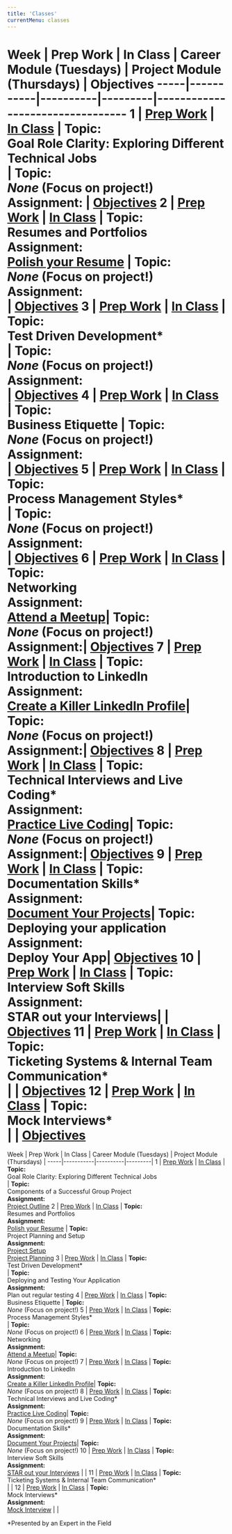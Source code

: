 ```yaml
---
title: 'Classes'
currentMenu: classes
---
```


Week | Prep Work | In Class | Career Module (Tuesdays) | Project Module (Thursdays) | Objectives
-----|-----------|----------|---------|---------------------------------
1 | [Prep Work](../class-prep/1/) | [In Class](../classes/1/) | **Topic:** <br>Goal Role Clarity: Exploring Different Technical Jobs<br>| **Topic:** <br>*None* (Focus on project!)<br>**Assignment:** | [Objectives](../objectives/#class-1)
2 | [Prep Work](../class-prep/2/) | [In Class](../classes/2/) | **Topic:** <br>Resumes and Portfolios <br>**Assignment:** <br> [Polish your Resume](../assignments/resumes) | **Topic:** <br>*None* (Focus on project!)<br>**Assignment:** <br>|   [Objectives](../objectives/#class-2)
3 | [Prep Work](../class-prep/3/) | [In Class](../classes/3/) | **Topic:** <br>Test Driven Development\* <br>| **Topic:** <br>*None* (Focus on project!)<br>**Assignment:** <br>|  [Objectives](../objectives/#class-3)
4 | [Prep Work](../class-prep/4/) | [In Class](../classes/4/) | **Topic:** <br>Business Etiquette  | **Topic:** <br>*None* (Focus on project!)<br>**Assignment:** <br>|  [Objectives](../objectives/#class-4)
5 | [Prep Work](../class-prep/5/) | [In Class](../classes/5/) | **Topic:** <br>Process Management Styles\* <br>| **Topic:** <br>*None* (Focus on project!)<br>**Assignment:** <br>|  [Objectives](../objectives/#class-5)
6 | [Prep Work](../class-prep/6/) | [In Class](../classes/6/) | **Topic:** <br>Networking <br>**Assignment:** <br>[Attend a Meetup](../assignments/meetup/)|  **Topic:** <br>*None* (Focus on project!)<br>**Assignment:**|  [Objectives](../objectives/#class-6)
7 | [Prep Work](../class-prep/6/) | [In Class](../classes/6/) | **Topic:** <br>Introduction to LinkedIn <br>**Assignment:** <br>[Create a Killer LinkedIn Profile](https://www.linkedin.com/pulse/how-create-killer-linkedin-profile-get-you-noticed-bernard-marr/)|  **Topic:** <br>*None* (Focus on project!)<br>**Assignment:**|  [Objectives](../objectives/#class-6)
8 | [Prep Work](../class-prep/6/) | [In Class](../classes/6/) | **Topic:** <br>Technical Interviews and Live Coding\* <br>**Assignment:** <br>[Practice Live Coding](https://blog.launchcode.org/how-to-crush-your-live-coding-interview/)|  **Topic:** <br>*None* (Focus on project!)<br>**Assignment:**|  [Objectives](../objectives/#class-6)
9 | [Prep Work](../class-prep/6/) | [In Class](../classes/6/) | **Topic:** <br>Documentation Skills\* <br>**Assignment:** <br>[Document Your Projects](https://guides.github.com/features/wikis/)|  **Topic:** <br>Deploying your application<br>**Assignment:** <br>Deploy Your App|  [Objectives](../objectives/#class-6)
10 | [Prep Work](../class-prep/6/) | [In Class](../classes/6/) | **Topic:** <br>Interview Soft Skills <br>**Assignment:** <br>STAR out your Interviews|  |  [Objectives](../objectives/#class-6)
11 | [Prep Work](../class-prep/6/) | [In Class](../classes/6/) | **Topic:** <br>Ticketing Systems & Internal Team Communication\* <br>|  |  [Objectives](../objectives/#class-6)
12 | [Prep Work](../class-prep/6/) | [In Class](../classes/6/) | **Topic:** <br>Mock Interviews\* <br>| |  [Objectives](../objectives/#class-6)
=======
Week | Prep Work | In Class | Career Module (Tuesdays) | Project Module (Thursdays) |
-----|-----------|----------|---------|
1 | [Prep Work](../class-prep/1/) | [In Class](../classes/1/) | **Topic:** <br>Goal Role Clarity: Exploring Different Technical Jobs<br>| **Topic:** <br>Components of a Successful Group Project<br>**Assignment:** <br>[Project Outline](../assignments/project-outline/)
2 | [Prep Work](../class-prep/2/) | [In Class](../classes/2/) | **Topic:** <br>Resumes and Portfolios <br>**Assignment:** <br>[Polish your Resume](https://blog.launchcode.org/crafting-the-perfect-it-resume/) | **Topic:** <br>Project Planning and Setup<br>**Assignment:** <br>[Project Setup](../assignments/project-setup/)<br>[Project Planning](../assignments/planning/)
3 | [Prep Work](../class-prep/3/) | [In Class](../classes/3/) | **Topic:** <br>Test Driven Development\* <br>|  **Topic:** <br>Deploying and Testing Your Application<br>**Assignment:** <br>Plan out regular testing
4 | [Prep Work](../class-prep/4/) | [In Class](../classes/4/) | **Topic:** <br>Business Etiquette  | **Topic:** <br>*None* (Focus on project!)
5 | [Prep Work](../class-prep/5/) | [In Class](../classes/5/) | **Topic:** <br>Process Management Styles\* <br>| **Topic:** <br>*None* (Focus on project!)
6 | [Prep Work](../class-prep/6/) | [In Class](../classes/6/) | **Topic:** <br>Networking <br>**Assignment:** <br>[Attend a Meetup](../assignments/meetup/)|  **Topic:** <br>*None* (Focus on project!)
7 | [Prep Work](../class-prep/6/) | [In Class](../classes/6/) | **Topic:** <br>Introduction to LinkedIn <br>**Assignment:** <br>[Create a Killer LinkedIn Profile](https://www.linkedin.com/pulse/how-create-killer-linkedin-profile-get-you-noticed-bernard-marr/)|  **Topic:** <br>*None* (Focus on project!)
8 | [Prep Work](../class-prep/6/) | [In Class](../classes/6/) | **Topic:** <br>Technical Interviews and Live Coding\* <br>**Assignment:** <br>[Practice Live Coding](https://blog.launchcode.org/how-to-crush-your-live-coding-interview/)|  **Topic:** <br>*None* (Focus on project!)
9 | [Prep Work](../class-prep/6/) | [In Class](../classes/6/) | **Topic:** <br>Documentation Skills\* <br>**Assignment:** <br>[Document Your Projects](https://guides.github.com/features/wikis/)|  **Topic:** <br>*None* (Focus on project!)
10 | [Prep Work](../class-prep/6/) | [In Class](../classes/6/) | **Topic:** <br>Interview Soft Skills <br>**Assignment:** <br>[STAR out your Interviews]() | |
11 | [Prep Work](../class-prep/6/) | [In Class](../classes/6/) | **Topic:** <br>Ticketing Systems & Internal Team Communication\* <br> | |
12 | [Prep Work](../class-prep/6/) | [In Class](../classes/6/) | **Topic:** <br>Mock Interviews\* <br>**Assignment:** <br>[Mock Interview](../assignments/mock-intervew/) | |


*Presented by an Expert in the Field
